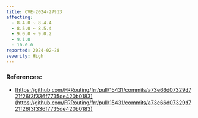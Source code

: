 ```yaml
---
title: CVE-2024-27913
affecting:
  - 8.4.0 ~ 8.4.4
  - 8.5.0 ~ 8.5.4
  - 9.0.0 ~ 9.0.2
  - 9.1.0
  - 10.0.0
reported: 2024-02-28
severity: High
---
```


### References:
- [https://github.com/FRRouting/frr/pull/15431/commits/a73e66d07329d721f26f3f336f7735de420b0183](https://github.com/FRRouting/frr/pull/15431/commits/a73e66d07329d721f26f3f336f7735de420b0183)
